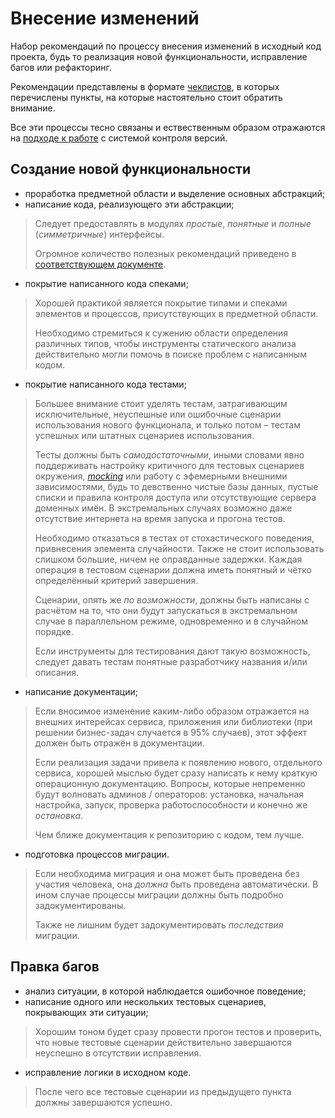 # Внесение изменений

Набор рекомендаций по процессу внесения изменений в исходный код проекта, будь то реализация новой функциональности, исправление багов или рефакторинг.

Рекомендации представлены в формате [чеклистов](https://en.wikipedia.org/wiki/Checklist), в которых перечислены пункты, на которые настоятельно стоит обратить внимание.

Все эти процессы тесно связаны и ествественным образом отражаются на [подходе к работе](working-with-vcs.md) с системой контроля версий.

## Создание новой функциональности

 - проработка предметной области и выделение основных абстракций;
 - написание кода, реализующего эти абстракции;

> Следует предоставлять в модулях _простые_, _понятные_ и _полные_ (_симметричные_) интерфейсы.
> 
> Огромное количество полезных рекомендаций приведено в [соответствующем документе](code-style.md).

 - покрытие написанного кода спеками;

> Хорошей практикой является покрытие типами и спеками элементов и процессов, присутствующих в предметной области.
> 
> Необходимо стремиться к сужению области определения различных типов, чтобы инструменты статического анализа действительно могли помочь в поиске проблем с написанным кодом.

 - покрытие написанного кода тестами;

> Большее внимание стоит уделять тестам, затрагивающим исключительные, неуспешные или ошибочные сценарии использования нового функционала, и только потом – тестам успешных или штатных сценариев использования.
> 
> Тесты должны быть _самодостаточными_, иными словами явно поддерживать настройку критичного для тестовых сценариев окружения, [_mocking_](https://en.wikipedia.org/wiki/Mock_object) или работу с эфемерными внешними зависимостями, будь то девственно чистые базы данных, пустые списки и правила контроля доступа или отсутствующие сервера доменных имён. В экстремальных случаях возможно даже отсутствие интернета на время запуска и прогона тестов.
> 
> Необходимо отказаться в тестах от стохастического поведения, привнесения элемента случайности. Также не стоит использовать слишком большие, ничем не оправданные задержки. Каждая операция в тестовом сценарии должна иметь понятный и чётко определённый критерий завершения.
>
> Сценарии, опять же _по возможности_, должны быть написаны с расчётом на то, что они будут запускаться в экстремальном случае в параллельном режиме, одновременно и в случайном порядке.
> 
> Если инструменты для тестирования дают такую возможность, следует давать тестам понятные разработчику названия и/или описания.

 - написание документации;

> Если вносимое изменение каким-либо образом отражается на внешних интерейсах сервиса, приложения или библиотеки (при решении бизнес-задач случается в 95% случаев), этот эффект должен быть отражён в документации.
> 
> Если реализация задачи привела к появлению нового, отдельного сервиса, хорошей мыслью будет сразу написать к нему краткую операционную документацию. Вопросы, которые непременно будут волновать админов / операторов: установка, начальная настройка, запуск, проверка работоспособности и конечно же _остановка_.
> 
> Чем ближе документация к репозиторию с кодом, тем лучше.

 - подготовка процессов миграции.

> Если необходима миграция и она может быть проведена без участия человека, она _должна_ быть проведена автоматически. В ином случае процессы миграции должны быть подробно задокументированы.
> 
> Также не лишним будет задокументировать _последствия_ миграции.

## Правка багов

 - анализ ситуации, в которой наблюдается ошибочное поведение;
 - написание одного или нескольких тестовых сценариев, покрывающих эти ситуации;

> Хорошим тоном будет сразу провести прогон тестов и проверить, что новые тестовые сценарии действительно завершаются неуспешно в отсутствии исправления.

 - исправление логики в исходном коде.

> После чего все тестовые сценарии из предыдущего пункта должны завершаются успешно.
